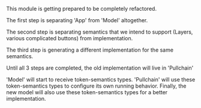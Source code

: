 This module is getting prepared to be completely refactored.

The first step is separating 'App' from 'Model' altogether.

The second step is separating semantics that we intend to support (Layers,
various complicated buttons) from implementation.

The third step is generating a different implementation for the same semantics.


Until all 3 steps are completed, the old implementation will live in 'Pullchain'

'Model' will start to receive token-semantics types. 'Pullchain' will use these
token-semantics types to configure its own running behavior. Finally, the new model will also use these token-semantics types for a better implementation.

